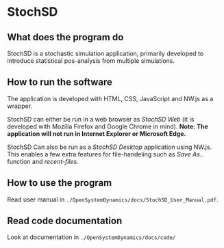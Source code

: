 # StochSD

## What does the program do

StochSD is a stochastic simulation application, primarily developed to introduce statistical pos-analysis from multiple simulations.

## How to run the software

The application is developed with HTML, CSS, JavaScript and NW.js as a wrapper.

StochSD can either be run in a web browser as *StochSD Web* (it is developed with Mozilla Firefox and Google Chrome in mind). **Note: The application will not run in Internet Explorer or Microsoft Edge.**

StochSD Can also be run as a *StochSD Desktop* application using NW.js. This enables a few extra features for file-handeling such as *Save As..* function and *recent-files*.

## How to use the program

Read user manual in `./OpenSystemDynamics/docs/StochSD_User_Manual.pdf`.

## Read code documentation
Look at documentation in `./OpenSystemDynamics/docs/code/`

